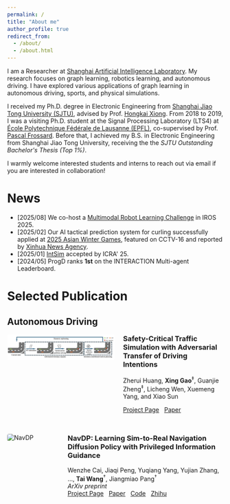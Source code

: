 ```yaml
---
permalink: /
title: "About me"
author_profile: true
redirect_from: 
  - /about/
  - /about.html
---
```

I am a Researcher at [Shanghai Artificial Intelligence Laboratory](https://www.shlab.org.cn/). My research focuses on graph learning, robotics learning, and autonomous driving. I have explored various applications of graph learning in autonomous driving, sports, and physical simulations.

I received my Ph.D. degree in Electronic Engineering from [Shanghai Jiao Tong University (SJTU)](https://en.sjtu.edu.cn), advised by Prof. [Hongkai Xiong](https://min.sjtu.edu.cn/En/FacultyShow/4?Vid=14). From 2018 to 2019, I was a visiting Ph.D. student at the Signal Processing Laboratory (LTS4) at [École Polytechnique Fédérale de Lausanne (EPFL)](https://www.epfl.ch/en/), co-supervised by Prof. [Pascal Frossard](https://people.epfl.ch/pascal.frossard). Before that, I achieved my B.S. in Electronic Engineering from Shanghai Jiao Tong University, receiving the the *SJTU Outstanding Bachelor's Thesis (Top 1%)*.

I warmly welcome interested students and interns to reach out via email if you are interested in collaboration!

News
======
* \[2025/08\] We co-host a [Multimodal Robot Learning Challenge](https://internrobotics.shlab.org.cn/challenge/2025/) in IROS 2025. 
* \[2025/02\] Our AI tactical prediction system for curling successfully applied at [2025 Asian Winter Games](https://www.harbin2025.com/english/index.html), featured on CCTV-16 and reported by [Xinhua News Agency](https://www.news.cn/sports/20250214/96fecff076cf4918bcbacc2540d6f837/c.html).
* \[2025/01\] [IntSim](https://arxiv.org/abs/2503.05180) accepted by ICRA' 25.
* \[2024/05\] ProgD ranks **1st** on the INTERACTION Multi-agent Leaderboard.

Selected Publication
======
## Autonomous Driving

<!-- ---------- 仅此一段 CSS；可放到 <head> 或这里 ---------- -->
<style>
.paper-item  { display:flex; align-items:flex-start; margin-bottom:3rem; }
.paper-item img{ width:250px; margin-right:20px; border-radius:4px; display:block; }
.paper-meta h3{ margin-top:0; }             /* 关键：让文字区紧贴顶部 */
.paper-links a{ margin-right:8px; }
</style>

<!-- ------------------ Paper 1 ------------------ -->
<div class="paper-item">
  <img src="/assets/intsim.png" alt="IntSim">
  
  <div class="paper-meta" markdown="1">
  
### **Safety-Critical Traffic Simulation with Adversarial Transfer of Driving Intentions** 

Zherui Huang, **Xing Gao**<sup>‡</sup>, Guanjie Zheng<sup>‡</sup>, Licheng Wen, Xuemeng Yang, and Xiao Sun

<span class="paper-links">
  <a href="https://project.page/streamvln">Project Page</a>
  <a href="https://arxiv.org/abs/2503.05180">Paper</a>
</span>
  
  </div>
</div>

<!-- ------------------ Paper 2 ------------------ -->
<div class="paper-item">
  <img src="/assets/images/navdp.png" alt="NavDP">
  
  <div class="paper-meta">
  
### **NavDP: Learning Sim-to-Real Navigation Diffusion Policy with Privileged Information Guidance**

Wenzhe Cai, Jiaqi Peng, Yuqiang Yang, Yujian Zhang, …, **Tai Wang**<sup>†</sup>, Jiangmiao Pang<sup>†</sup>  
*ArXiv preprint*  
<span class="paper-links">
  <a href="https://project.page/navdp">Project Page</a>
  <a href="https://arxiv.org/abs/yyyy.yyyyy">Paper</a>
  <a href="https://github.com/xxx/navdp">Code</a>
  <a href="https://zhuanlan.zhihu.com/p/yyyyyy">Zhihu</a>
</span>
  
  </div>
</div>
